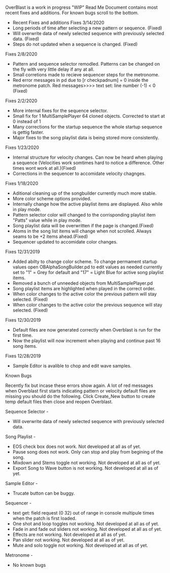 OverBlast is a work in progress "WIP"
Read Me Document contains most recent fixes and additions. For known bugs scroll to the bottom.

- Recent Fixes and additions
Fixes 3/14/2020
-	Long periods of time after selecting a new pattern or sequence. (Fixed)
-	Will overwrite data of newly selected sequence with previously selected data. (Fixed)
- 	Steps do not updated when a sequence is changed. (Fixed)

Fixes 2/8/2020
-	Pattern and sequence selector remodled. Patterns can be changed on the fly with very little delay if any at all.
-	Small corretions made to recieve sequencer steps for the metronome.
-	Red error messages in pd due to [r checkpadnum] = 0 inside the metronome patch. Red messages>>>> text set: line number (-1) < 0 (Fixed)

Fixes 2/2/2020
-	More internal fixes for the sequence selector. 
- 	Small fix for 1 MultiSamplePlayer 64 cloned objects. Corrected to start at 0 instead of 1
- 	Many corrections for the startup sequence the whole startup sequence is gettig faster.
-	Major fixes to the song playlist data is being stored more consistently.

Fixes 1/23/2020
- 	Internal structure for velocity changes. Can now be heard when playing a sequence
	(Velocities work somtimes hard to notice a difference. Other times wont work at all.)(Fixed)
- 	Corrections in the sequencer to accomidate velocity chagnges.

Fixes 1/18/2020
- 	Aditional cleaning up of the songbuilder currently much more stable.
- 	More color scheme options provided.
- 	Internally change how the active playlist items are displayed. Also while in play mode.
- 	Pattern selector color will changed to the corrisponding playlist item "Patts" value while in play mode.
- 	Song playlist data will be overwritten if the page is changed.(Fixed)
- 	Atoms in the song list items will change when not scrolled. Always seams to be +2 items ahead.(Fixed)
- 	Sequencer updated to accomidate color changes.

Fixes 12/31/2019

- 	Added abilty to change color scheme. To change permament startup
	values open OBAlphaSongBuilder.pd to edit values as needed currently set to "1" = Grey for default
	and "17" = Light Blue for active song playlist items.
- 	Removed a bunch of unneeded objects from MultiSamplePlayer.pd 
- 	Song playlist items are highlighted when played in the correct order.
- 	When color changes to the active color the previous pattern will stay selected. (Fixed)
- 	When color changes to the active color the previous sequence will stay selected. (Fixed)

Fixes 12/30/2019

- 	Default files are now generated correctly when Overblast is run for the first time.
- 	Now the playlist will now increment when playing and continue past 16 song items.

Fixes 12/28/2019
- 	Sample Editor is avalible to chop and edit wave samples.

Known Bugs

Recently fix but incase these errors show again. A lot of red messages when Overblast
first starts indicating pattern or velocity default files are missing you should do the following.
Click Create_New button to create temp default files then close and reopen Overblast.

Sequence Selector -

-	Will overwrite data of newly selected sequence with previously selected data.

Song Playlist -

- 	EOS check box does not work. Not developed at all as of yet.
- 	Pause song does not work. Only can stop and play from begining of the song.
- 	Mixdown and Stems toggle not working. Not developed at all as of yet. 
- 	Export Song to Wave button is not working. Not developed at all as of yet. 

Sample Editor -

- Trucate button can be buggy.

Sequencer - 
- 	text get: field request (0 32) out of range in console multipule times when the patch is first loaded.
- 	One shot and loop toggles not working. Not developed at all as of yet. 
- 	Fade in and fade out sliders not working. Not developed at all as of yet. 
- 	Effects are not working. Not developed at all as of yet. 
- 	Pan slider not working. Not developed at all as of yet. 
- 	Mute and solo toggle not working. Not developed at all as of yet. 

Metronome -

- 	No known bugs
